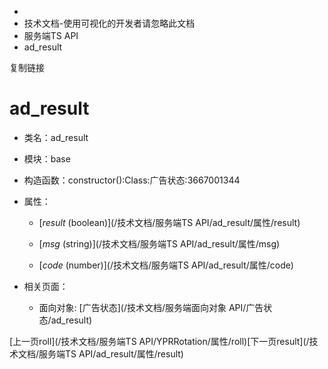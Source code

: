   * [](/)
  * 技术文档-使用可视化的开发者请忽略此文档
  * 服务端TS API
  * ad_result

复制链接

# ad_result

  * 类名：ad_result

  * 模块：base

  * 构造函数：constructor():Class:广告状态:3667001344

  * 属性：

    * [_result_ (boolean)](/技术文档/服务端TS API/ad_result/属性/result)

    * [_msg_ (string)](/技术文档/服务端TS API/ad_result/属性/msg)

    * [_code_ (number)](/技术文档/服务端TS API/ad_result/属性/code)

  * 相关页面：

    * 面向对象: [广告状态](/技术文档/服务端面向对象 API/广告状态/ad_result)

[上一页roll](/技术文档/服务端TS API/YPRRotation/属性/roll)[下一页result](/技术文档/服务端TS
API/ad_result/属性/result)


